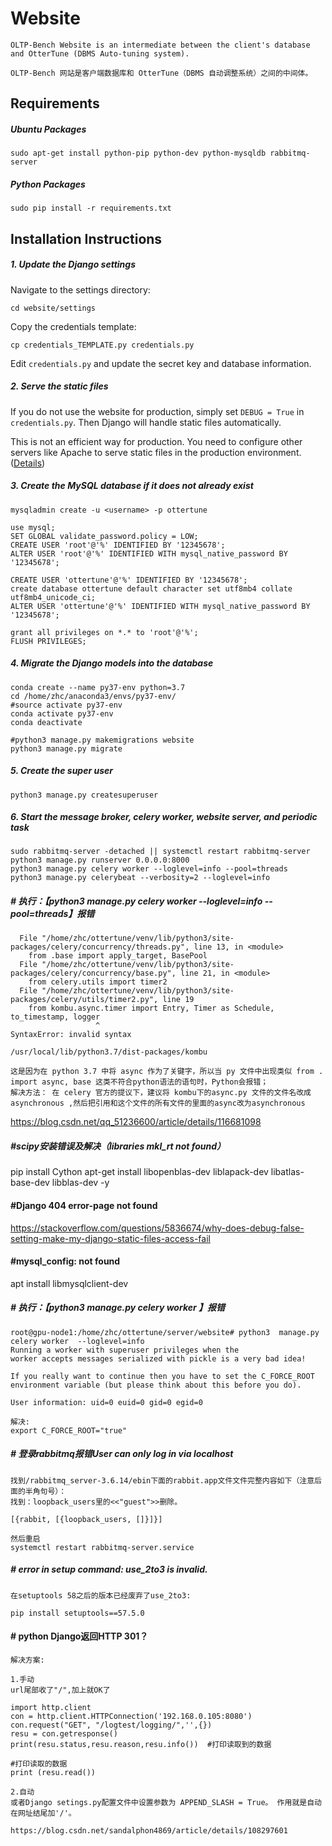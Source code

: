 Website
=======

```text
OLTP-Bench Website is an intermediate between the client's database and OtterTune (DBMS Auto-tuning system).

OLTP-Bench 网站是客户端数据库和 OtterTune（DBMS 自动调整系统）之间的中间体。
```

## Requirements

##### Ubuntu Packages

```
sudo apt-get install python-pip python-dev python-mysqldb rabbitmq-server
```

##### Python Packages

```
sudo pip install -r requirements.txt
```

## Installation Instructions


##### 1. Update the Django settings

Navigate to the settings directory:

```
cd website/settings
```

Copy the credentials template:

```
cp credentials_TEMPLATE.py credentials.py
```

Edit `credentials.py` and update the secret key and database information.

##### 2. Serve the static files

If you do not use the website for production, simply set `DEBUG = True` in `credentials.py`. Then Django will handle static files automatically. 

This is not an efficient way for production. You need to configure other servers like Apache to serve static files in the production environment. ([Details](https://docs.djangoproject.com/en/1.11/howto/static-files/deployment/))

##### 3. Create the MySQL database if it does not already exist

```
mysqladmin create -u <username> -p ottertune

use mysql;
SET GLOBAL validate_password.policy = LOW;
CREATE USER 'root'@'%' IDENTIFIED BY '12345678';
ALTER USER 'root'@'%' IDENTIFIED WITH mysql_native_password BY '12345678';

CREATE USER 'ottertune'@'%' IDENTIFIED BY '12345678';
create database ottertune default character set utf8mb4 collate utf8mb4_unicode_ci;
ALTER USER 'ottertune'@'%' IDENTIFIED WITH mysql_native_password BY '12345678';

grant all privileges on *.* to 'root'@'%';
FLUSH PRIVILEGES;
```

##### 4. Migrate the Django models into the database

```
conda create --name py37-env python=3.7
cd /home/zhc/anaconda3/envs/py37-env/
#source activate py37-env
conda activate py37-env
conda deactivate

#python3 manage.py makemigrations website
python3 manage.py migrate
```

##### 5. Create the super user

```
python3 manage.py createsuperuser
```
    
##### 6. Start the message broker, celery worker, website server, and periodic task

```
sudo rabbitmq-server -detached || systemctl restart rabbitmq-server
python3 manage.py runserver 0.0.0.0:8000
python3 manage.py celery worker --loglevel=info --pool=threads
python3 manage.py celerybeat --verbosity=2 --loglevel=info 
```



##### # 执行：【python3 manage.py celery worker --loglevel=info --pool=threads】报错
```shell
  File "/home/zhc/ottertune/venv/lib/python3/site-packages/celery/concurrency/threads.py", line 13, in <module>
    from .base import apply_target, BasePool
  File "/home/zhc/ottertune/venv/lib/python3/site-packages/celery/concurrency/base.py", line 21, in <module>
    from celery.utils import timer2
  File "/home/zhc/ottertune/venv/lib/python3/site-packages/celery/utils/timer2.py", line 19
    from kombu.async.timer import Entry, Timer as Schedule, to_timestamp, logger
                   ^
SyntaxError: invalid syntax

/usr/local/lib/python3.7/dist-packages/kombu

这是因为在 python 3.7 中将 async 作为了关键字，所以当 py 文件中出现类似 from . import async, base 这类不符合python语法的语句时，Python会报错；
解决方法： 在 celery 官方的提议下，建议将 kombu下的async.py 文件的文件名改成 asynchronous ,然后把引用和这个文件的所有文件的里面的async改为asynchronous
```
https://blog.csdn.net/qq_51236600/article/details/116681098

##### #scipy安装错误及解决（libraries mkl_rt not found）
pip install Cython
apt-get install libopenblas-dev liblapack-dev libatlas-base-dev libblas-dev -y

#### #Django 404 error-page not found
https://stackoverflow.com/questions/5836674/why-does-debug-false-setting-make-my-django-static-files-access-fail

#### #mysql_config: not found
apt install libmysqlclient-dev


##### # 执行：【python3  manage.py celery worker 】报错
```shell
root@gpu-node1:/home/zhc/ottertune/server/website# python3  manage.py celery worker  --loglevel=info
Running a worker with superuser privileges when the
worker accepts messages serialized with pickle is a very bad idea!

If you really want to continue then you have to set the C_FORCE_ROOT
environment variable (but please think about this before you do).

User information: uid=0 euid=0 gid=0 egid=0

解决:
export C_FORCE_ROOT="true"
```

##### # 登录rabbitmq报错User can only log in via localhost
```shell
找到/rabbitmq_server-3.6.14/ebin下面的rabbit.app文件文件完整内容如下（注意后面的半角句号）：
找到：loopback_users里的<<"guest">>删除。

[{rabbit, [{loopback_users, []}]}]

然后重启
systemctl restart rabbitmq-server.service
```

##### # error in setup command: use_2to3 is invalid.
```shell
在setuptools 58之后的版本已经废弃了use_2to3:

pip install setuptools==57.5.0
```

#### # python Django返回HTTP 301？
```shell
解决方案:

1.手动
url尾部收了"/",加上就OK了

import http.client
con = http.client.HTTPConnection('192.168.0.105:8080')
con.request("GET", "/logtest/logging/",'',{})
resu = con.getresponse()
print(resu.status,resu.reason,resu.info())  #打印读取到的数据

#打印读取的数据
print (resu.read())

2.自动
或者Django setings.py配置文件中设置参数为 APPEND_SLASH = True。 作用就是自动在网址结尾加'/'。

https://blog.csdn.net/sandalphon4869/article/details/108297601
```
